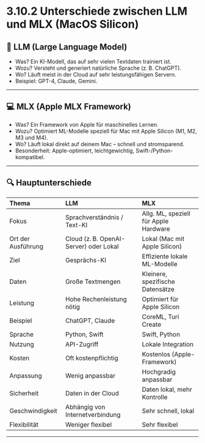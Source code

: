# 3.10.2 Unterschiede zwischen LLM und MLX (MacOS Silicon)

## 🧠 LLM (Large Language Model)

- Was? Ein KI-Modell, das auf sehr vielen Textdaten trainiert ist.
- Wozu? Versteht und generiert natürliche Sprache (z. B. ChatGPT).
- Wo? Läuft meist in der Cloud auf sehr leistungsfähigen Servern.
- Beispiel: GPT-4, Claude, Gemini.

---

## 💻 MLX (Apple MLX Framework)

- Was? Ein Framework von Apple für maschinelles Lernen.
- Wozu? Optimiert ML-Modelle speziell für Mac mit Apple Silicon (M1, M2, M3 und M4).
- Wo? Läuft lokal direkt auf deinem Mac – schnell und stromsparend.
- Besonderheit: Apple-optimiert, leichtgewichtig, Swift-/Python-kompatibel.

---

## 🔍 Hauptunterschiede

| Thema | LLM |MLX |
| :--- | :--- | :--- |
|Fokus | Sprachverständnis / Text-KI | Allg. ML, speziell für Apple Hardware |
| Ort der  Ausführung | Cloud (z. B. OpenAI-Server) oder Lokal | Lokal (Mac mit Apple Silicon) |
| Ziel | Gesprächs-KI | Effiziente lokale ML-Modelle |
| Daten | Große Textmengen | Kleinere, spezifische Datensätze |
| Leistung | Hohe Rechenleistung nötig | Optimiert für Apple Silicon |
| Beispiel | ChatGPT, Claude | CoreML, Turi Create |
| Sprache | Python, Swift | Swift, Python |
| Nutzung | API-Zugriff | Lokale Integration |
| Kosten | Oft kostenpflichtig | Kostenlos (Apple-Framework) |
| Anpassung | Wenig anpassbar | Hochgradig anpassbar |
| Sicherheit | Daten in der Cloud | Daten lokal, mehr Kontrolle |
| Geschwindigkeit | Abhängig von Internetverbindung | Sehr schnell, lokal |
| Flexibilität | Weniger flexibel | Sehr flexibel |

---
